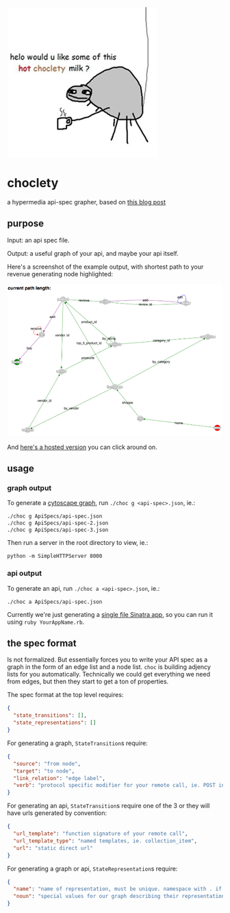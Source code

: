 ![choclety?](/choclety.png)

# choclety
a hypermedia api-spec grapher, based on [this blog post](http://mooreniemi.github.io/apis/web/rest/2017/01/04/when-is-an-api-better-or-worse.html)

## purpose

Input: an api spec file.

Output: a useful graph of your api, and maybe your api itself.

Here's a screenshot of the example output, with shortest path to your revenue generating node highlighted:

![](/choclety.gif)

And [here's a hosted version](https://mooreniemi.github.io/choclety/) you can click around on.

## usage

### graph output

To generate a [cytoscape graph](http://js.cytoscape.org/), run `./choc g <api-spec>.json`, ie.:

```
./choc g ApiSpecs/api-spec.json
./choc g ApiSpecs/api-spec-2.json
./choc g ApiSpecs/api-spec-3.json
```

Then run a server in the root directory to view, ie.:

```
python -m SimpleHTTPServer 8000
```

### api output

To generate an api, run `./choc a <api-spec>.json`, ie.:

```
./choc a ApiSpecs/api-spec.json
```

Currently we're just generating a [single file Sinatra app](http://www.sinatrarb.com/contrib/json.html), so you can run it using `ruby YourAppName.rb`.

## the spec format

Is not formalized. But essentially forces you to write your API spec as a graph in the form of an edge list and a node list. `choc` is building adjency lists for you automatically. Technically we could get everything we need from edges, but then they start to get a ton of properties.

The spec format at the top level requires:

```json
{
  "state_transitions": [],
  "state_representations": []
}
```

For generating a graph, `StateTransition`s require:

```json
{
  "source": "from node",
  "target": "to node",
  "link_relation": "edge label",
  "verb": "protocol specific modifier for your remote call, ie. POST in http"
}
```

For generating an api, `StateTransition`s require one of the 3 or they will have urls generated by convention:

```json
{
  "url_template": "function signature of your remote call",
  "url_template_type": "named templates, ie. collection_item",
  "url": "static direct url"
}
```

For generating a graph or api, `StateRepresentation`s require:


```json
{
  "name": "name of representation, must be unique. namespace with . if necessary, ie. namespace.name",
  "noun": "special values for our graph describing their representation type, understood values: generated_revenue|error|null"
}
```
